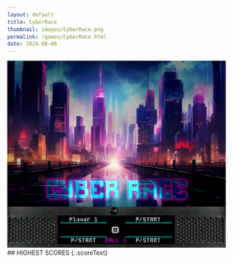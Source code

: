 ```yaml
---
layout: default
title: CyberRace
thumbnail: images/CyberRace.png
permalink: /games/CyberRace.html
date: 2024-08-08
---
```


<img src="../images/CyberRace.png" class="gameThumbnail img-fluid mx-auto align-middle">
## HIGHEST SCORES
{:.scoreText}

